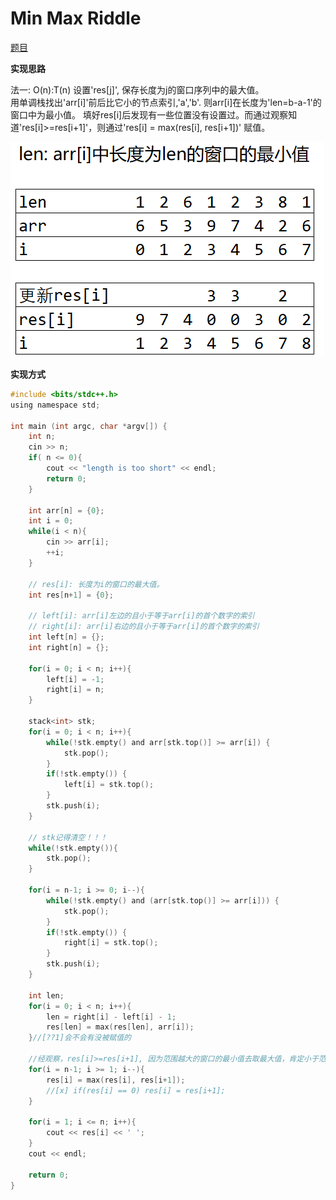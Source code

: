 # Min Max Riddle
[题目](https://www.hackerrank.com/challenges/poisonous-plants/proble://www.hackerrank.com/challenges/min-max-riddle/problem?h_l=interview&playlist_slugs%5B%5D%5B%5D=interview-preparation-kit&playlist_slugs%5B%5D%5B%5D=stacks-queues)  
 
**实现思路**

法一: O(n):T(n) 
设置'res[j]', 保存长度为j的窗口序列中的最大值。  
用单调栈找出'arr[i]'前后比它小的节点索引,'a','b'. 则arr[i]在长度为'len=b-a-1'的窗口中为最小值。
填好res[i]后发现有一些位置没有设置过。而通过观察知道'res[i]>=res[i+1]'，则通过'res[i] = max(res[i], res[i+1])' 赋值。

![](assets/min_max_riddle.png)

**实现方式**  

```c
#include <bits/stdc++.h>
using namespace std;

int main (int argc, char *argv[]) {
    int n;
    cin >> n;
    if( n <= 0){
        cout << "length is too short" << endl;
        return 0;
    }

    int arr[n] = {0};
    int i = 0;
    while(i < n){
        cin >> arr[i];
        ++i;
    }

    // res[i]: 长度为i的窗口的最大值。
    int res[n+1] = {0};

    // left[i]: arr[i]左边的且小于等于arr[i]的首个数字的索引
    // right[i]: arr[i]右边的且小于等于arr[i]的首个数字的索引
    int left[n] = {};
    int right[n] = {};

    for(i = 0; i < n; i++){
        left[i] = -1;
        right[i] = n;
    }

    stack<int> stk;
    for(i = 0; i < n; i++){ 
        while(!stk.empty() and arr[stk.top()] >= arr[i]) {
            stk.pop();
        }
        if(!stk.empty()) {
            left[i] = stk.top();
        }
        stk.push(i);
    }

    // stk记得清空！！！
    while(!stk.empty()){
        stk.pop();
    }

    for(i = n-1; i >= 0; i--){ 
        while(!stk.empty() and (arr[stk.top()] >= arr[i])) {
            stk.pop();
        }
        if(!stk.empty()) {
            right[i] = stk.top();
        }
        stk.push(i);
    }

    int len;
    for(i = 0; i < n; i++){ 
        len = right[i] - left[i] - 1;
        res[len] = max(res[len], arr[i]);
    }//[??1]会不会有没被赋值的

    //经观察，res[i]>=res[i+1], 因为范围越大的窗口的最小值去取最大值，肯定小于范围小的窗口的最小值中的最大值
    for(i = n-1; i >= 1; i--){ 
        res[i] = max(res[i], res[i+1]);
        //[x] if(res[i] == 0) res[i] = res[i+1];
    }

    for(i = 1; i <= n; i++){ 
        cout << res[i] << ' ';
    }
    cout << endl;

    return 0;
}
```

